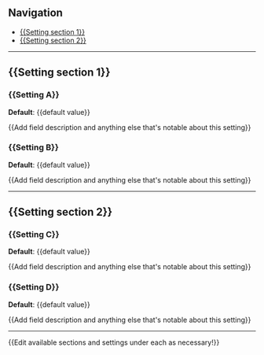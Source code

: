 ## Navigation
- [{{Setting section 1}}](#{{setting-section-1}})
- [{{Setting section 2}}](#{{setting-section-2}})

-----

## {{Setting section 1}}

### {{Setting A}}
**Default**: {{default value}}

{{Add field description and anything else that's notable about this setting}}

### {{Setting B}}

**Default**: {{default value}}

{{Add field description and anything else that's notable about this setting}}

-----

## {{Setting section 2}}

### {{Setting C}}
**Default**: {{default value}}

{{Add field description and anything else that's notable about this setting}}

### {{Setting D}}

**Default**: {{default value}}

{{Add field description and anything else that's notable about this setting}}

-----

{{Edit available sections and settings under each as necessary!}}
